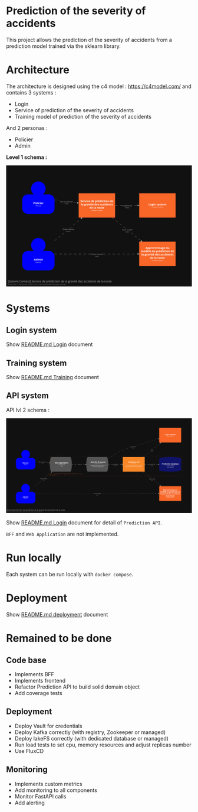 Prediction of the severity of accidents
==============================

This project allows the prediction of the severity of accidents from a prediction model trained via the sklearn library.

# Architecture

The architecture is designed using the c4 model : https://c4model.com/ and contains 3 systems :
- Login
- Service of prediction of the severity of accidents
- Training model of prediction of the severity of accidents

And 2 personas :
- Policier
- Admin

**Level 1 schema :**

![img.png](c4_lvl1.png)

# Systems

## Login system

Show [README.md Login](login/README.md) document

## Training system

Show [README.md Training](training/README.md) document

## API system

API lvl 2 schema : 

![img.png](api_c4_lvl2.png)

Show [README.md Login](login/README.md) document for detail of `Prediction API`.

`BFF` and `Web Application` are not implemented.

# Run locally

Each system can be run locally with `docker compose`.

# Deployment

Show [README.md deployment](flux/README.md) document

# Remained to be done

## Code base

- Implements BFF
- Implements frontend
- Refactor Prediction API to build solid domain object
- Add coverage tests

## Deployment
- Deploy Vault for credentials
- Deploy Kafka correctly (with registry, Zookeeper or managed)
- Deploy lakeFS correctly (with dedicated database or managed)
- Run load tests to set cpu, memory resources and adjust replicas number
- Use FluxCD

## Monitoring
- Implements custom metrics
- Add monitoring to all components
- Monitor FastAPI calls
- Add alerting
